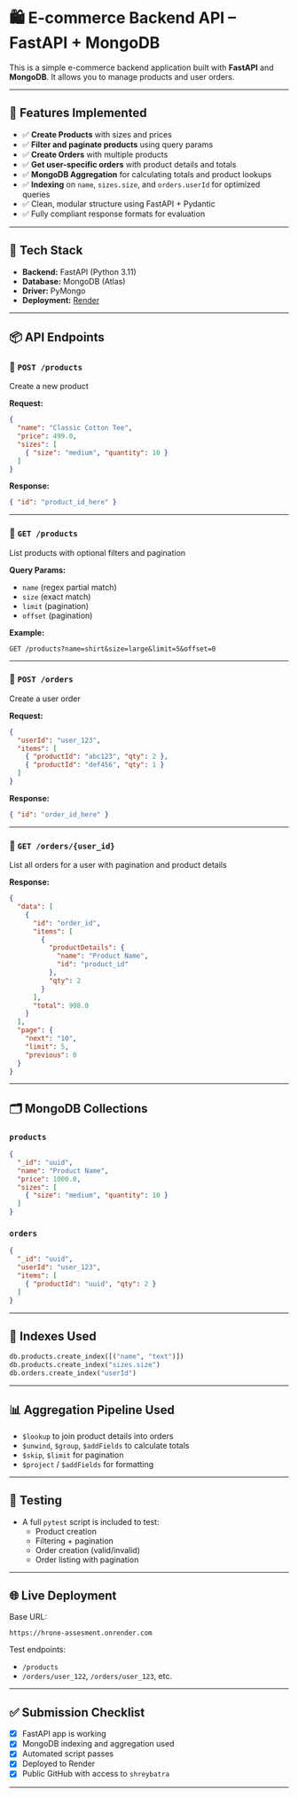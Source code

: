 
# 🛍️ E-commerce Backend API – FastAPI + MongoDB

This is a simple e-commerce backend application built with **FastAPI** and **MongoDB**. It allows you to manage products and user orders.

---

## 🚀 Features Implemented

- ✅ **Create Products** with sizes and prices
- ✅ **Filter and paginate products** using query params
- ✅ **Create Orders** with multiple products
- ✅ **Get user-specific orders** with product details and totals
- ✅ **MongoDB Aggregation** for calculating totals and product lookups
- ✅ **Indexing** on `name`, `sizes.size`, and `orders.userId` for optimized queries
- ✅ Clean, modular structure using FastAPI + Pydantic
- ✅ Fully compliant response formats for evaluation

---

## 🧠 Tech Stack

- **Backend:** FastAPI (Python 3.11)
- **Database:** MongoDB (Atlas)
- **Driver:** PyMongo
- **Deployment:** [Render](https://render.com)

---

## 📦 API Endpoints

### 🔹 `POST /products`

Create a new product

**Request:**
```json
{
  "name": "Classic Cotton Tee",
  "price": 499.0,
  "sizes": [
    { "size": "medium", "quantity": 10 }
  ]
}
```

**Response:**
```json
{ "id": "product_id_here" }
```

---

### 🔹 `GET /products`

List products with optional filters and pagination

**Query Params:**
- `name` (regex partial match)
- `size` (exact match)
- `limit` (pagination)
- `offset` (pagination)

**Example:**
```
GET /products?name=shirt&size=large&limit=5&offset=0
```

---

### 🔹 `POST /orders`

Create a user order

**Request:**
```json
{
  "userId": "user_123",
  "items": [
    { "productId": "abc123", "qty": 2 },
    { "productId": "def456", "qty": 1 }
  ]
}
```

**Response:**
```json
{ "id": "order_id_here" }
```

---

### 🔹 `GET /orders/{user_id}`

List all orders for a user with pagination and product details

**Response:**
```json
{
  "data": [
    {
      "id": "order_id",
      "items": [
        {
          "productDetails": {
            "name": "Product Name",
            "id": "product_id"
          },
          "qty": 2
        }
      ],
      "total": 998.0
    }
  ],
  "page": {
    "next": "10",
    "limit": 5,
    "previous": 0
  }
}
```

---

## 🗂️ MongoDB Collections

### `products`
```json
{
  "_id": "uuid",
  "name": "Product Name",
  "price": 1000.0,
  "sizes": [
    { "size": "medium", "quantity": 10 }
  ]
}
```

### `orders`
```json
{
  "_id": "uuid",
  "userId": "user_123",
  "items": [
    { "productId": "uuid", "qty": 2 }
  ]
}
```

---

## 🔎 Indexes Used

```python
db.products.create_index([("name", "text")])
db.products.create_index("sizes.size")
db.orders.create_index("userId")
```

---

## 📊 Aggregation Pipeline Used

- `$lookup` to join product details into orders
- `$unwind`, `$group`, `$addFields` to calculate totals
- `$skip`, `$limit` for pagination
- `$project` / `$addFields` for formatting

---

## 🧪 Testing

- A full `pytest` script is included to test:
  - Product creation
  - Filtering + pagination
  - Order creation (valid/invalid)
  - Order listing with pagination

---

## 🌐 Live Deployment

Base URL:
```
https://hrone-assesment.onrender.com
```

Test endpoints:
- `/products`
- `/orders/user_122`, `/orders/user_123`, etc.

---

## ✅ Submission Checklist

- [x] FastAPI app is working
- [x] MongoDB indexing and aggregation used
- [x] Automated script passes
- [x] Deployed to Render
- [x] Public GitHub with access to `shreybatra`

---
